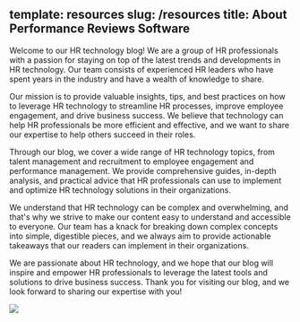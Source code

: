template: resources
slug: /resources
title: About Performance Reviews Software
---
Welcome to our HR technology blog! We are a group of HR professionals with a passion for staying on top of the latest trends and developments in HR technology. Our team consists of experienced HR leaders who have spent years in the industry and have a wealth of knowledge to share.

Our mission is to provide valuable insights, tips, and best practices on how to leverage HR technology to streamline HR processes, improve employee engagement, and drive business success. We believe that technology can help HR professionals be more efficient and effective, and we want to share our expertise to help others succeed in their roles.

Through our blog, we cover a wide range of HR technology topics, from talent management and recruitment to employee engagement and performance management. We provide comprehensive guides, in-depth analysis, and practical advice that HR professionals can use to implement and optimize HR technology solutions in their organizations.

We understand that HR technology can be complex and overwhelming, and that's why we strive to make our content easy to understand and accessible to everyone. Our team has a knack for breaking down complex concepts into simple, digestible pieces, and we always aim to provide actionable takeaways that our readers can implement in their organizations.

We are passionate about HR technology, and we hope that our blog will inspire and empower HR professionals to leverage the latest tools and solutions to drive business success. Thank you for visiting our blog, and we look forward to sharing our expertise with you!

![](/assets/pexels-ivan-samkov-5676679.jpg)
